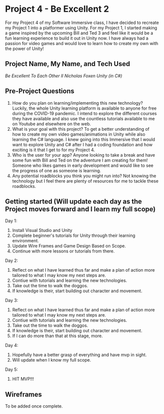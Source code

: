 # Project 4 -  Be Excellent 2

For my Project 4 of my Software Immersive class, I have decided to recreate my Project 1 into a platformer using Unity. For my Project 1, I started making a game inspired by the upcoming Bill and Ted 3 and feel like it would be a fun learning experience to build it out in Unity now. I have always had a passion for video games and would love to learn how to create my own with the power of Unity! 

## Project Name, My Name, and Tech Used
*Be Excellent To Each Other II* 
*Nicholas Foxen*
*Unity (in C#)*

## Pre-Project Questions 
1. How do you plan on learning/implementing this new technology? 
  Luckily, the whole Unity learning platform is available to anyone for free during the COVID-19 pandemic. I intend to explore the different courses they have available and also use the countless tutorials available to me on Youtube and elsewhere on the web.
2. What is your goal with this project? 
  To get a better understanding of how to create my own video games/animations in Unity while also learning the C# language. I knew going into this Immersive that I would want to explore Unity and C# after I had a coding foundation and how exciting is it that I get to for my Project 4.
3. Who is the user for your app?
  Anyone looking to take a break and have some fun with Bill and Ted on the adventure I am creating for them! Someone who likes games in early development and would like to see the progress of one as someone is learning.
4. Any potential roadblocks you think you might run into? 
  Not knowing the technology but I feel there are plenty of resources for me to tackle these roadblocks.


## Getting started (Will update each day as the Project moves forward and I learn my full scope)

Day 1:
1. Install Visual Studio and Unity
2. Complete beginner's tutorials for Unity through their learning environment.
3. Update Wire Frames and Game Design Based on Scope.
4. Continue with more lessons or tutorials from there.

Day 2:
1. Reflect on what I have learned thus far and make a plan of action more tailored to what I may know my next steps are.
2. Contiue with tutorials and learning the new technologies.
3. Take out the time to walk the doggos.
4. If knowledge is their, start building out character and movement.

Day 3:
1. Reflect on what I have learned thus far and make a plan of action more tailored to what I may know my next steps are.
2. Contiue with tutorials and learning the new technologies.
3. Take out the time to walk the doggos.
4. If knowledge is their, start building out character and movement.
5. If I can do more than that at this stage, more.

Day 4:
1. Hopefully have a better grasp of everything and have mvp in sight.
2. Will update when I know my full scope.

Day 5: 
1. HIT MVP!!!

## Wireframes
To be added once complete.